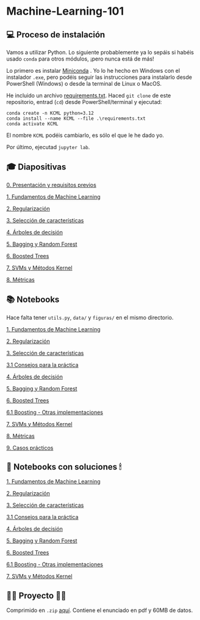 # Machine-Learning-101

## 💻 Proceso de instalación
Vamos a utilizar Python. Lo siguiente probablemente ya lo sepáis si habéis usado `conda` para otros módulos, ¡pero nunca está de más!

Lo primero es instalar [Miniconda](https://docs.anaconda.com/miniconda/install/) .
Yo lo he hecho en Windows con el instalador `.exe`, pero podéis seguir las instrucciones para instalarlo desde PowerShell (Windows)
o desde la terminal de Linux o MacOS.

He incluido un archivo [requirements.txt](requirements.txt).
Haced `git clone` de este repositorio, entrad (`cd`) desde PowerShell/terminal y ejecutad:
```shell
conda create -n KCML python=3.12
conda install --name KCML --file .\requirements.txt
conda activate KCML
```
El nombre `KCML` podéis cambiarlo, es sólo el que le he dado yo.

Por último, ejecutad `jupyter lab`.

## 🎓 Diapositivas

[0. Presentación y requisitos previos](0.%20Presentación%20y%20requisitos%20previos.pdf)

[1. Fundamentos de Machine Learning](1.%20Fundamentos%20de%20Machine%20Learning.pdf)

[2. Regularización](2.%20Regularización.pdf)

[3. Selección de características](3.%20Selección%20de%20características.pdf)

[4. Árboles de decisión](4.%20Árboles%20de%20decisión.pdf)

[5. Bagging y Random Forest](5.%20Bagging%20y%20Random%20Forest.pdf)

[6. Boosted Trees](6.%20Boosted%20Trees.pdf)

[7. SVMs y Métodos Kernel](7.%20SVMs%20y%20Métodos%20Kernel.pdf)

[8. Métricas](8.%20Métricas.pdf)

## 📚 Notebooks
Hace falta tener `utils.py`, `data/` y `figuras/` en el mismo directorio.

[1. Fundamentos de Machine Learning](1.%20Fundamentos%20de%20Machine%20Learning.ipynb)

[2. Regularización](2.%20Regularización.ipynb)

[3. Selección de características](3%20Selección%20de%20características.ipynb)

[3.1 Consejos para la práctica](3.1%20Ayuda%20para%20la%20práctica_%20análisis%20exploratorio.ipynb)

[4. Árboles de decisión](4.%20Árboles%20de%20decisión.ipynb)

[5. Bagging y Random Forest](5.%20Bagging%20y%20Random%20Forest.ipynb)

[6. Boosted Trees](6.%20Boosted%20Trees.ipynb)

[6.1 Boosting - Otras implementaciones](6.1%20Boosting%20-%20Otras%20implementaciones.ipynb)

[7. SVMs y Métodos Kernel](7.%20SVMs%20y%20Métodos%20Kernel.ipynb)

[8. Métricas](8.%20Métricas.ipynb)

[9. Casos prácticos](9.%20Casos%20prácticos.ipynb)

## 📖 Notebooks con soluciones 🕯
[1. Fundamentos de Machine Learning](1.%20Fundamentos%20de%20Machine%20Learning-Soluciones.ipynb)

[2. Regularización](2.%20Regularización-Soluciones.ipynb)

[3. Selección de características](3%20Selección%20de%20características-Soluciones.ipynb)

[3.1 Consejos para la práctica](3.1%20Ayuda%20para%20la%20práctica_%20análisis%20exploratorio-Soluciones.ipynb)

[4. Árboles de decisión](4.%20Árboles%20de%20decisión-Soluciones.ipynb)

[5. Bagging y Random Forest](5.%20Bagging%20y%20Random%20Forest-Soluciones.ipynb)

[6. Boosted Trees](6.%20Boosted%20Trees-Soluciones.ipynb)

[6.1 Boosting - Otras implementaciones](6.1%20Boosting%20-%20Otras%20implementaciones-Soluciones.ipynb)

[7. SVMs y Métodos Kernel](7.%20SVMs%20y%20Métodos%20Kernel-Soluciones.ipynb)


## 👷‍♀️ Proyecto 👷‍♂️
Comprimido en `.zip` [aquí](Proyecto.zip). Contiene el enunciado en pdf y 60MB de datos.
